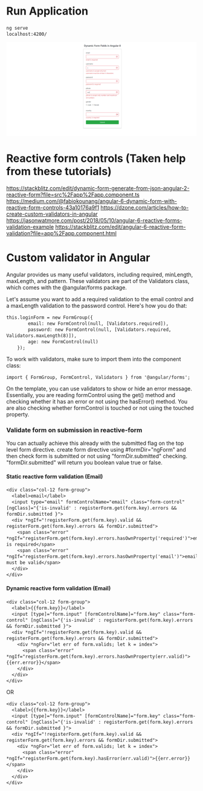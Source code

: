 # Run Application
```
ng serve
localhost:4200/
```

![Dynamic form controls](ss.png)

# Reactive form controls (Taken help from these tutorials)

https://stackblitz.com/edit/dynamic-form-generate-from-json-angular-2-reactive-form?file=src%2Fapp%2Fapp.component.ts
https://medium.com/@fabiokounang/angular-6-dynamic-form-with-reactive-form-controls-43a10176a9f1
https://dzone.com/articles/how-to-create-custom-validators-in-angular
https://jasonwatmore.com/post/2018/05/10/angular-6-reactive-forms-validation-example
https://stackblitz.com/edit/angular-6-reactive-form-validation?file=app%2Fapp.component.html

# Custom validator in Angular

Angular provides us many useful validators, including required, minLength, maxLength, and pattern. These validators are part of the Validators class, which comes with the @angular/forms package.

Let's assume you want to add a required validation to the email control and a maxLength validation to the password control. Here's how you do that:
```
this.loginForm = new FormGroup({
        email: new FormControl(null, [Validators.required]),
        password: new FormControl(null, [Validators.required, Validators.maxLength(8)]),
        age: new FormControl(null)
    });
``` 
To work with validators, make sure to import them into the component class:

```
import { FormGroup, FormControl, Validators } from '@angular/forms';
```

On the template, you can use validators to show or hide an error message. Essentially, you are reading formControl using the get() method and checking whether it has an error or not using the hasError() method. You are also checking whether formControl is touched or not using the touched property.   

### Validate form on submission in reactive-form

You can actually achieve this already with the submitted flag on the top level form directive. create form directive using #formDir="ngForm" and then check
form is submitted or not using "formDir.submitted" checking. "formDir.submitted" will return you boolean value true or false.


#### Static reactive form validation (Email)

```
<div class="col-12 form-group">
  <label>email</label>
  <input type="email" formControlName="email" class="form-control" [ngClass]="{'is-invalid' : registerForm.get(form.key).errors && formDir.submitted }">
  <div *ngIf="!registerForm.get(form.key).valid && registerForm.get(form.key).errors && formDir.submitted">
    <span class="error" *ngIf="registerForm.get(form.key).errors.hasOwnProperty('required')">email is required</span>
    <span class="error" *ngIf="registerForm.get(form.key).errors.hasOwnProperty('email')">email must be valid</span>
  </div>
</div>
``` 

#### Dynamic reactive form validation (Email)

```
<div class="col-12 form-group">
  <label>{{form.key}}</label>
  <input [type]="form.input" [formControlName]="form.key" class="form-control" [ngClass]="{'is-invalid' : registerForm.get(form.key).errors && formDir.submitted }">
  <div *ngIf="!registerForm.get(form.key).valid && registerForm.get(form.key).errors && formDir.submitted">
    <div *ngFor="let err of form.valids; let k = index">
      <span class="error" *ngIf="registerForm.get(form.key).errors.hasOwnProperty(err.valid)">{{err.error}}</span>
    </div>
  </div>
</div>
```

OR

```
<div class="col-12 form-group">
  <label>{{form.key}}</label>
  <input [type]="form.input" [formControlName]="form.key" class="form-control" [ngClass]="{'is-invalid' : registerForm.get(form.key).errors && formDir.submitted }">
  <div *ngIf="!registerForm.get(form.key).valid && registerForm.get(form.key).errors && formDir.submitted">
    <div *ngFor="let err of form.valids; let k = index">
      <span class="error" *ngIf="registerForm.get(form.key).hasError(err.valid)">{{err.error}}</span>
    </div>
  </div>
</div>
```
